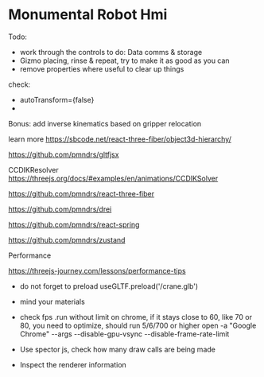 
# Monumental Robot Hmi

Todo:

- work through the controls to do: Data comms & storage
- Gizmo placing, rinse & repeat, try to make it as good as you can
- remove properties where useful to clear up things

check:
- autoTransform={false}
- 


Bonus: add inverse kinematics based on gripper relocation


learn more
https://sbcode.net/react-three-fiber/object3d-hierarchy/


https://github.com/pmndrs/gltfjsx

CCDIKResolver
https://threejs.org/docs/#examples/en/animations/CCDIKSolver

https://github.com/pmndrs/react-three-fiber

https://github.com/pmndrs/drei

https://github.com/pmndrs/react-spring

https://github.com/pmndrs/zustand

Performance

https://threejs-journey.com/lessons/performance-tips

- do not forget to preload
  useGLTF.preload('/crane.glb')

- mind your materials

- check fps .run without limit on chrome, if it stays close to 60, like 70 or 80, you need to optimize, should run 5/6/700 or higher
  open -a "Google Chrome" --args --disable-gpu-vsync --disable-frame-rate-limit

- Use spector js, check how many draw calls are being made

- Inspect the renderer information
